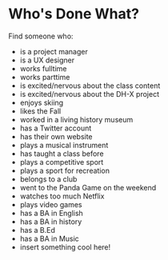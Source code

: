 # Who's Done What?

Find someone who:

- is a project manager
- is a UX designer
- works fulltime
- works parttime
- is excited/nervous about the class content
- is excited/nervous about the DH-X project
- enjoys skiing
- likes the Fall
- worked in a living history museum
- has a Twitter account
- has their own website
- plays a musical instrument
- has taught a class before
- plays a competitive sport
- plays a sport for recreation
- belongs to a club
- went to the Panda Game on the weekend
- watches too much Netflix
- plays video games
- has a BA in English
- has a BA in history
- has a B.Ed
- has a BA in Music
- insert something cool here!
